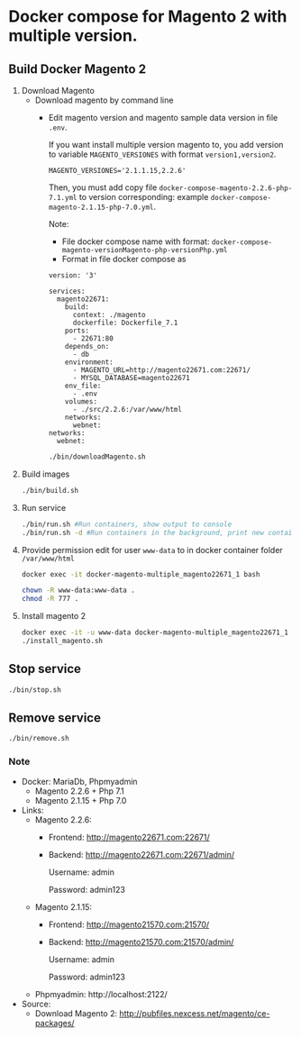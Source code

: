 # Docker compose for Magento 2 with multiple version.

## Build Docker Magento 2
1. Download Magento
    - Download magento by command line
        - Edit magento version and magento sample data version in file `.env`. 
        
            If you want install multiple version magento to, you add version to variable `MAGENTO_VERSIONES` with format `version1,version2`.
            ```text
            MAGENTO_VERSIONES='2.1.1.15,2.2.6'
            ```
             
            Then, you must add copy file `docker-compose-magento-2.2.6-php-7.1.yml` to version corresponding: example `docker-compose-magento-2.1.15-php-7.0.yml`. 
            
            Note: 
            
            - File docker compose name with format: `docker-compose-magento-versionMagento-php-versionPhp.yml` 
            - Format in file docker compose as
            ```text
            version: '3'
            
            services:
              magento22671:
                build:
                  context: ./magento
                  dockerfile: Dockerfile_7.1
                ports:
                  - 22671:80
                depends_on:
                  - db
                environment:
                  - MAGENTO_URL=http://magento22671.com:22671/
                  - MYSQL_DATABASE=magento22671
                env_file:
                  - .env
                volumes:
                  - ./src/2.2.6:/var/www/html
                networks:
                  webnet:
            networks:
              webnet:
            ```
            ```bash
            ./bin/downloadMagento.sh
            ```
2. Build images
    ```bash
    ./bin/build.sh
    ```
3. Run service
    ```bash
    ./bin/run.sh #Run containers, show output to console
    ./bin/run.sh -d #Run containers in the background, print new container names
    ```
4. Provide permission edit for user `www-data` to in docker container folder `/var/www/html`
    ```bash
    docker exec -it docker-magento-multiple_magento22671_1 bash
    ```
    ```bash
    chown -R www-data:www-data .
    chmod -R 777 .
    ```
5. Install magento 2
    ```bash
    docker exec -it -u www-data docker-magento-multiple_magento22671_1 bash
    ./install_magento.sh 
    ```

## Stop service
```bash
./bin/stop.sh
```

## Remove service
```bash
./bin/remove.sh
```

### Note
- Docker: MariaDb, Phpmyadmin
    - Magento 2.2.6 + Php 7.1
    - Magento 2.1.15 + Php 7.0
- Links:
    - Magento 2.2.6: 
        - Frontend: http://magento22671.com:22671/
        - Backend: http://magento22671.com:22671/admin/
        
            Username: admin
            
            Password: admin123
    - Magento 2.1.15: 
        - Frontend: http://magento21570.com:21570/
        - Backend: http://magento21570.com:21570/admin/
        
            Username: admin
            
            Password: admin123
    - Phpmyadmin: http://localhost:2122/
- Source:
    - Download Magento 2: http://pubfiles.nexcess.net/magento/ce-packages/
    